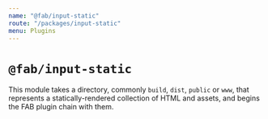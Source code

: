 ```yaml
---
name: "@fab/input-static"
route: "/packages/input-static"
menu: Plugins
---
```


# `@fab/input-static`

This module takes a directory, commonly `build`, `dist`, `public` or `www`, that represents a statically-rendered collection of HTML and assets, and begins the FAB plugin chain with them.
